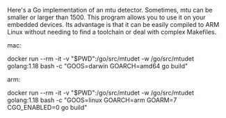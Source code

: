Here's a Go implementation of an mtu detector. Sometimes, mtu can be smaller or larger than 1500. This program allows you to use it on your embedded devices. Its advantage is that it can be easily compiled to ARM Linux without needing to find a toolchain or deal with complex Makefiles.



mac:

docker run --rm -it -v "$PWD":/go/src/mtudet -w /go/src/mtudet golang:1.18 bash -c "GOOS=darwin GOARCH=amd64 go build"

arm:

docker run --rm -it -v "$PWD":/go/src/mtudet -w /go/src/mtudet golang:1.18 bash -c "GOOS=linux GOARCH=arm GOARM=7 CGO_ENABLED=0 go build"
